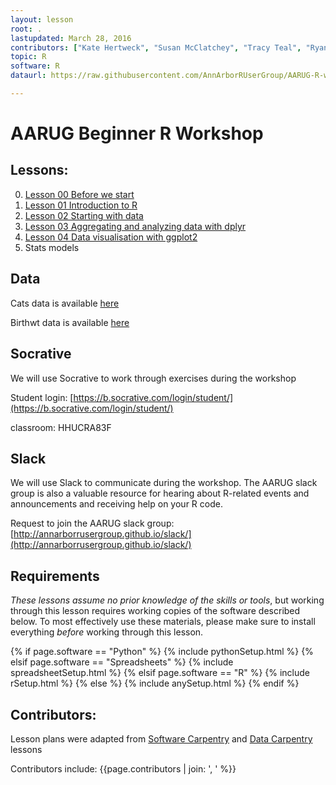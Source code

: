 ```yaml
---
layout: lesson
root: .
lastupdated: March 28, 2016
contributors: ["Kate Hertweck", "Susan McClatchey", "Tracy Teal", "Ryan Williams", "Michelle Berry", "Ellis Valentiner", "Rob Weyant", "Clayton Yochum"]
topic: R
software: R
dataurl: https://raw.githubusercontent.com/AnnArborRUserGroup/AARUG-R-workshop/gh-pages/data

---
```


<!-- USING THIS LESSON TEMPLATE -->
<!-- Lesson specific information is taken from the YAML header at the top of the page -->

<!-- THE LESSON INFORMATION -->


AARUG Beginner R Workshop
=======


<!-- ###### INDEX OF LESSONS ON THIS TOPIC ###### -->

## Lessons:


0. [Lesson 00 Before we start](00-before-we-start.html)
1. [Lesson 01 Introduction to R](01-intro-to-R.html)
2. [Lesson 02 Starting with data](02-starting-with-data.html)
3. [Lesson 03 Aggregating and analyzing data with dplyr](04-dplyr.html)
4. [Lesson 04 Data visualisation with ggplot2](05-data-visualization.html)
5. Stats models

## Data

Cats data is available [here]({{page.dataurl}}/cats.csv)
         	
Birthwt data is available [here]({{page.dataurl}}/birthwt.csv)

## Socrative

We will use Socrative to work through exercises during the workshop  				

Student login: [https://b.socrative.com/login/student/](https://b.socrative.com/login/student/)		  

classroom: HHUCRA83F

## Slack

We will use Slack to communicate during the workshop. The AARUG slack group is also 
a valuable resource for hearing about R-related events and announcements and receiving help
on your R code. 

Request to join the AARUG slack group: [http://annarborrusergroup.github.io/slack/](http://annarborrusergroup.github.io/slack/)
			


## Requirements

*These lessons assume no prior knowledge of the skills or tools*, but working
through this lesson requires working copies of the software described below.
To most effectively use these materials, please make sure to install everything
*before* working through this lesson.




{% if page.software == "Python" %}
{% include pythonSetup.html %}
{% elsif page.software == "Spreadsheets" %}
{% include spreadsheetSetup.html %}
{% elsif page.software == "R" %}
{% include rSetup.html %}
{% else %}
{% include anySetup.html %}
{% endif %}

## Contributors:
Lesson plans were adapted from [Software Carpentry](http://software-carpentry.org/) and [Data Carpentry](http://www.datacarpentry.org/) lessons    

Contributors include: {{page.contributors | join: ', ' %}}

